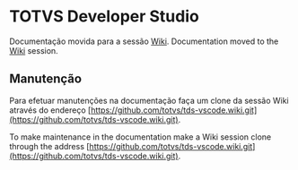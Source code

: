 # TOTVS Developer Studio

Documentação movida para a sessão [Wiki](https://github.com/totvs/tds-vscode/wiki).
Documentation moved to the [Wiki](https://github.com/totvs/tds-vscode/wiki) session.

## Manutenção

Para efetuar manutenções na documentação faça um clone da sessão Wiki através do endereço [https://github.com/totvs/tds-vscode.wiki.git](https://github.com/totvs/tds-vscode.wiki.git).

To make maintenance in the documentation make a Wiki session clone through the address [https://github.com/totvs/tds-vscode.wiki.git](https://github.com/totvs/tds-vscode.wiki.git).
